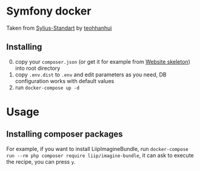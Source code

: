 # Symfony docker

Taken from [Sylius-Standart](https://github.com/Sylius/Sylius-Standard) by [teohhanhui](https://github.com/teohhanhui)

## Installing

0. copy your `composer.json` (or get it for example from 
[Website skeleton](https://github.com/symfony/website-skeleton/blob/master/composer.json)) 
into root directory
0. copy `.env.dist` to `.env` and edit parameters as you need, DB configuration 
works with default values
0. run `docker-compose up -d` 

# Usage
## Installing composer packages

For example, if you want to install LiipImagineBundle, run `docker-compose run --rm php composer require liip/imagine-bundle`, it can ask to execute the recipe, you can press `y`.